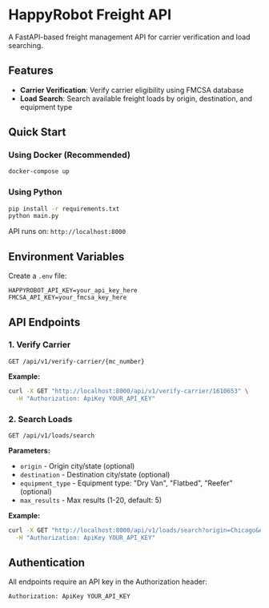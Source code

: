 # HappyRobot Freight API

A FastAPI-based freight management API for carrier verification and load searching.

## Features

- **Carrier Verification**: Verify carrier eligibility using FMCSA database
- **Load Search**: Search available freight loads by origin, destination, and equipment type

## Quick Start

### Using Docker (Recommended)

```bash
docker-compose up
```

### Using Python

```bash
pip install -r requirements.txt
python main.py
```

API runs on: `http://localhost:8000`

## Environment Variables

Create a `.env` file:

```
HAPPYROBOT_API_KEY=your_api_key_here
FMCSA_API_KEY=your_fmcsa_key_here
```

## API Endpoints

### 1. Verify Carrier
```
GET /api/v1/verify-carrier/{mc_number}
```

**Example:**
```bash
curl -X GET "http://localhost:8000/api/v1/verify-carrier/1610653" \
  -H "Authorization: ApiKey YOUR_API_KEY"
```

### 2. Search Loads
```
GET /api/v1/loads/search
```

**Parameters:**
- `origin` - Origin city/state (optional)
- `destination` - Destination city/state (optional)
- `equipment_type` - Equipment type: "Dry Van", "Flatbed", "Reefer" (optional)
- `max_results` - Max results (1-20, default: 5)

**Example:**
```bash
curl -X GET "http://localhost:8000/api/v1/loads/search?origin=Chicago&equipment_type=Dry%20Van" \
  -H "Authorization: ApiKey YOUR_API_KEY"
```

## Authentication

All endpoints require an API key in the Authorization header:

```
Authorization: ApiKey YOUR_API_KEY
```